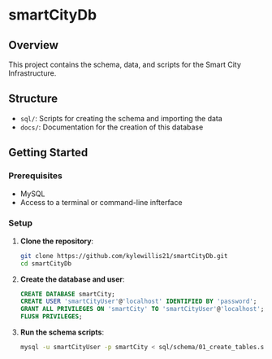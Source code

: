 # smartCityDb

## Overview

This project contains the schema, data, and scripts for the Smart City Infrastructure.

## Structure

- `sql/`: Scripts for creating the schema and importing the data
- `docs/`: Documentation for the creation of this database

## Getting Started

### Prerequisites

- MySQL
- Access to a terminal or command-line infterface

### Setup

1. **Clone the repository**:

   ```bash
   git clone https://github.com/kylewillis21/smartCityDb.git
   cd smartCityDb
   ```

2. **Create the database and user**:

   ```sql
   CREATE DATABASE smartCity;
   CREATE USER 'smartCityUser'@'localhost' IDENTIFIED BY 'password';
   GRANT ALL PRIVILEGES ON 'smartCity' TO 'smartCityUser'@'localhost';
   FLUSH PRIVILEGES;
   ```

3. **Run the schema scripts**:
   ```bash
   mysql -u smartCityUser -p smartCity < sql/schema/01_create_tables.sql
   ```
